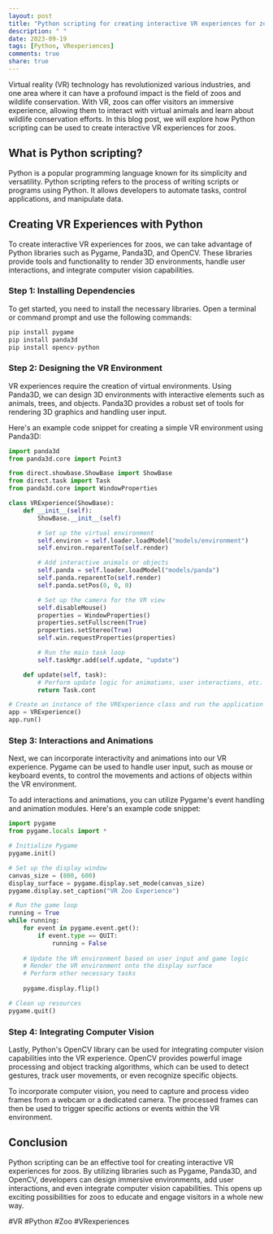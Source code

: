 ```yaml
---
layout: post
title: "Python scripting for creating interactive VR experiences for zoos"
description: " "
date: 2023-09-19
tags: [Python, VRexperiences]
comments: true
share: true
---
```


Virtual reality (VR) technology has revolutionized various industries, and one area where it can have a profound impact is the field of zoos and wildlife conservation. With VR, zoos can offer visitors an immersive experience, allowing them to interact with virtual animals and learn about wildlife conservation efforts. In this blog post, we will explore how Python scripting can be used to create interactive VR experiences for zoos.

## What is Python scripting?

Python is a popular programming language known for its simplicity and versatility. Python scripting refers to the process of writing scripts or programs using Python. It allows developers to automate tasks, control applications, and manipulate data.

## Creating VR Experiences with Python

To create interactive VR experiences for zoos, we can take advantage of Python libraries such as Pygame, Panda3D, and OpenCV. These libraries provide tools and functionality to render 3D environments, handle user interactions, and integrate computer vision capabilities.

### Step 1: Installing Dependencies
To get started, you need to install the necessary libraries. Open a terminal or command prompt and use the following commands:

```python
pip install pygame
pip install panda3d
pip install opencv-python
```

### Step 2: Designing the VR Environment
VR experiences require the creation of virtual environments. Using Panda3D, we can design 3D environments with interactive elements such as animals, trees, and objects. Panda3D provides a robust set of tools for rendering 3D graphics and handling user input.

Here's an example code snippet for creating a simple VR environment using Panda3D:

```python
import panda3d
from panda3d.core import Point3

from direct.showbase.ShowBase import ShowBase
from direct.task import Task
from panda3d.core import WindowProperties

class VRExperience(ShowBase):
    def __init__(self):
        ShowBase.__init__(self)

        # Set up the virtual environment
        self.environ = self.loader.loadModel("models/environment")
        self.environ.reparentTo(self.render)

        # Add interactive animals or objects
        self.panda = self.loader.loadModel("models/panda")
        self.panda.reparentTo(self.render)
        self.panda.setPos(0, 0, 0)

        # Set up the camera for the VR view
        self.disableMouse()
        properties = WindowProperties()
        properties.setFullscreen(True)
        properties.setStereo(True)
        self.win.requestProperties(properties)

        # Run the main task loop
        self.taskMgr.add(self.update, "update")

    def update(self, task):
        # Perform update logic for animations, user interactions, etc.
        return Task.cont

# Create an instance of the VRExperience class and run the application
app = VRExperience()
app.run()
```

### Step 3: Interactions and Animations
Next, we can incorporate interactivity and animations into our VR experience. Pygame can be used to handle user input, such as mouse or keyboard events, to control the movements and actions of objects within the VR environment.

To add interactions and animations, you can utilize Pygame's event handling and animation modules. Here's an example code snippet:

```python
import pygame
from pygame.locals import *

# Initialize Pygame
pygame.init()

# Set up the display window
canvas_size = (800, 600)
display_surface = pygame.display.set_mode(canvas_size)
pygame.display.set_caption("VR Zoo Experience")

# Run the game loop
running = True
while running:
    for event in pygame.event.get():
        if event.type == QUIT:
            running = False
    
    # Update the VR environment based on user input and game logic
    # Render the VR environment onto the display surface
    # Perform other necessary tasks
    
    pygame.display.flip()

# Clean up resources
pygame.quit()
```

### Step 4: Integrating Computer Vision
Lastly, Python's OpenCV library can be used for integrating computer vision capabilities into the VR experience. OpenCV provides powerful image processing and object tracking algorithms, which can be used to detect gestures, track user movements, or even recognize specific objects.

To incorporate computer vision, you need to capture and process video frames from a webcam or a dedicated camera. The processed frames can then be used to trigger specific actions or events within the VR environment.

## Conclusion

Python scripting can be an effective tool for creating interactive VR experiences for zoos. By utilizing libraries such as Pygame, Panda3D, and OpenCV, developers can design immersive environments, add user interactions, and even integrate computer vision capabilities. This opens up exciting possibilities for zoos to educate and engage visitors in a whole new way.

#VR #Python #Zoo #VRexperiences